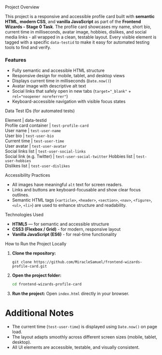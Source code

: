  Project Overview

This project is a responsive and accessible profile card built with **semantic HTML**, **modern CSS**, and **vanilla JavaScript** as part of the **Frontend Wizards - Stage 0 Task**.
The profile card showcases my name, short bio, current time in milliseconds, avatar image, hobbies, dislikes, and social media links - all wrapped in a clean, testable layout.
Every visible element is tagged with a specific `data-testid` to make it easy for automated testing tools to find and verify.

### Features

- Fully semantic and accessible HTML structure
- Responsive design for mobile, tablet, and desktop views
- Displays current time in milliseconds (`Date.now()`)
- Avatar image with descriptive alt text
- Social links that safely open in new tabs (`target="_blank"` + `rel="noopener noreferrer"`)
- Keyboard-accessible navigation with visible focus states

 Data Test IDs (for automated tests)

 Element                    | data-testid                
 Profile card container     | `test-profile-card`        
 User name                  | `test-user-name`           
 User bio                   | `test-user-bio`            
 Current time               | `test-user-time`           
 User avatar                | `test-user-avatar`         
 Social links list          | `test-user-social-links`   
 Social link (e.g. Twitter) | `test-user-social-twitter` 
 Hobbies list               | `test-user-hobbies`        
 Dislikes list              | `test-user-dislikes`       

 Accessibility Practices
- All images have meaningful `alt` text for screen readers.
- Links and buttons are keyboard-focusable and show clear focus outlines.
- Semantic HTML tags (`<article>`, `<header>`, `<section>`, `<nav>`, `<figure>`, `<ul>`, `<li>`) are used to enhance structure and readability.

Technologies Used
- **HTML5** — for semantic and accessible structure
- **CSS3 (Flexbox / Grid)** - for modern, responsive layout
- **Vanilla JavaScript (ES6)** - for real-time functionality

 How to Run the Project Locally
1. **Clone the repository:**
   ```
   git clone https://github.com/MiracleSamuel/frontend-wizards-profile-card.git
   ```

2. **Open the project folder:**
   ```bash
   cd frontend-wizards-profile-card
   ```

3. **Run the project:**
    Open `index.html` directly in your browser.

# Additional Notes

- The current time (`test-user-time`) is displayed using `Date.now()` on page load.
- The layout adapts smoothly across different screen sizes (mobile, tablet, desktop).
- All UI elements are accessible, testable, and visually consistent.
